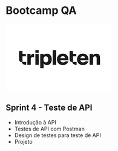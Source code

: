 # Bootcamp QA

<img src="Imagens\Tripleten-Logo.png">

## Sprint 4 - Teste de API
- Introdução à API 
- Testes de API com Postman
- Design de testes para teste de API
- Projeto